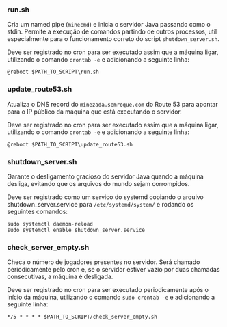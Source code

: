 ### run.sh

Cria um named pipe (`minecmd`) e inicia o servidor Java passando como o stdin. Permite a execução de comandos partindo de outros processos, util especialmente para o funcionamento correto do script `shutdown_server.sh`. 

Deve ser registrado no cron para ser executado assim que a máquina ligar, utilizando o comando `crontab -e` e adicionando a seguinte linha:

```console
@reboot $PATH_TO_SCRIPT\run.sh 
```

### update_route53.sh

Atualiza o DNS record do `minezada.semroque.com` do Route 53 para apontar para o IP público da máquina que está executando o servidor.

Deve ser registrado no cron para ser executado assim que a máquina ligar, utilizando o comando `crontab -e` e adicionando a seguinte linha:

```console
@reboot $PATH_TO_SCRIPT\update_route53.sh
```

### shutdown_server.sh

Garante o desligamento gracioso do servidor Java quando a máquina desliga, evitando que os arquivos do mundo sejam corrompidos.

Deve ser registrado como um servico do systemd copiando o arquivo shutdown_server.service para `/etc/systemd/system/` e rodando os seguintes comandos:

```console
sudo systemctl daemon-reload
sudo systemctl enable shutdown_server.service
```

### check_server_empty.sh

Checa o número de jogadores presentes no servidor. Será chamado periodicamente pelo cron e, se o servidor estiver vazio por duas chamadas consecutivas, a máquina é desligada.

Deve ser registrado no cron para ser executado periodicamente após o início da máquina, utilizando o comando `sudo crontab -e` e adicionando a seguinte linha:

```console
*/5 * * * * $PATH_TO_SCRIPT/check_server_empty.sh
```
